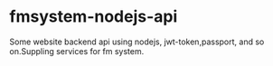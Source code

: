 # fmsystem-nodejs-api
Some website backend api using nodejs, jwt-token,passport, and so on.Suppling services for fm system.
